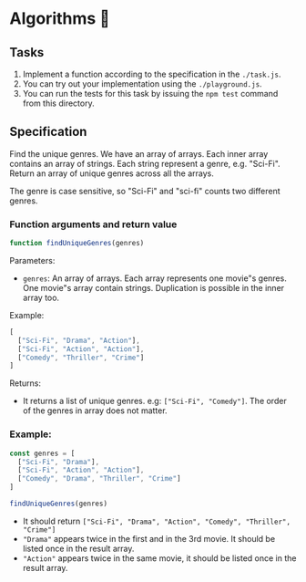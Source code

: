 # Algorithms 🧮

## Tasks

1. Implement a function according to the specification in the `./task.js`.
2. You can try out your implementation using the `./playground.js`.
3. You can run the tests for this task by issuing the `npm test` command from this directory.

## Specification

Find the unique genres. We have an array of arrays. Each inner array contains an array of strings. 
Each string represent a genre, e.g. "Sci-Fi". Return an array of unique genres across all the arrays.

The genre is case sensitive, so "Sci-Fi" and "sci-fi" counts two different genres.

### Function arguments and return value

```js
function findUniqueGenres(genres)
```

Parameters:

- `genres`: An array of arrays. Each array represents one movie"s genres. One movie"s array contain strings. Duplication is possible in the inner array too. 

Example:

```js
[
  ["Sci-Fi", "Drama", "Action"],
  ["Sci-Fi", "Action", "Action"],
  ["Comedy", "Thriller", "Crime"]
]
```

Returns:

- It returns a list of unique genres. e.g: `["Sci-Fi", "Comedy"]`. The order of the genres in array does not matter.

### Example:

```js
const genres = [
  ["Sci-Fi", "Drama"],
  ["Sci-Fi", "Action", "Action"],
  ["Comedy", "Drama", "Thriller", "Crime"]
]

findUniqueGenres(genres)
```

- It should return `["Sci-Fi", "Drama", "Action", "Comedy", "Thriller", "Crime"]`
- `"Drama"` appears twice in the first and in the 3rd movie. It should be listed once in the result array.  
- `"Action"` appears twice in the same movie, it should be listed once in the result array.